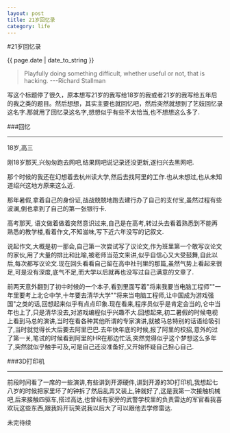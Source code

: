 ```yaml
---
layout: post
title: 21岁回忆录
category: life
---
```


#21岁回忆录

{{ page.date | date_to_string }}

> Playfully doing something difficult, whether useful or not, that is hacking.
> ---Richard Stallman

写这个标题停了很久，原本想写21岁的我写给18岁的我或者21岁的我写给五年后的我之类的题目。然后想想，其实主要也就回忆吧，然后突然就想到了艺妓回忆录这名字.那就用了回忆录这名字,想想似乎有些不太恰当,也不想想这么多了.

###回忆

-------------------

18岁,高三

刚18岁那天,兴匆匆跑去网吧,结果网吧说记录还没更新,遂扫兴去黑网吧.

那个时候的我还在幻想着去杭州读大学,然后去找阿里的工作.也从未想过,也从未知道绍兴这地方原来这么近.

那年暑假,拿着自己的身份证,战战兢兢地跑去建行办了自己的支付宝,虽然过程有些波澜,倒也拿到了自己的第一张银行卡.

高考那天, 语文做着做着突然意识过来,自己是在高考,转过头去看着熟悉到不能再熟悉的教学楼,看着作文,不知滋味,写下近六年没写的记叙文.

说起作文,大概是初一那会,自己第一次尝试写了议论文,作为班里第一个敢写议论文的家伙,用了大量的排比和比喻,被老师当范文来讲,似乎自信心又大受鼓舞,自此以后,每次都写议论文.现在回头看看自己留在高中社刊里的那篇,虽然气势上看起来很足,可是没有深度,底气不足,而大学以后就再也没写过自己满意的文章了.

前两天意外翻到了初中时候的一个本子,看到里面写着"将来我要当电脑工程师""一年里要考上北仑中学,十年要去清华大学""将来当电脑工程师,让中国成为游戏强国"之类的话,回想起来似乎有点点印象.现在看来,程序员似乎是肯定会当的,仑中当年也上了,只是清华没去,对游戏编程似乎兴趣不大.回想起来,初二暑假的时候电视上看到马总的演讲,当时在看各种其他所谓的专家演讲,就被马总特别的话语给吸引了,当时就觉得长大后要去阿里巴巴.去年快年底的时候,报了阿里的校招,意外的过了第一关,笔试的时候看到阿里的HR在那边忙活,突然觉得似乎这个梦想这么多年了,突然就似乎触手可及,可是自己还没准备好,又开始怀疑自己担心自己.

###3D打印机

--------------------

前段时间看了一席的一些演讲,有些讲到开源硬件,讲到开源的3D打印机,我想起七八岁的时候把家里坏了的钟拆了然后乱弄又装上,钟就好了,这是我第一次接触机械吧,后来接触四驱车,搭过高达,也曾经有家旁的武警学校里的负责雷达的军官看我喜欢玩这些东西,跟我妈开玩笑说我以后大了可以跟他去学修雷达.

未完待续